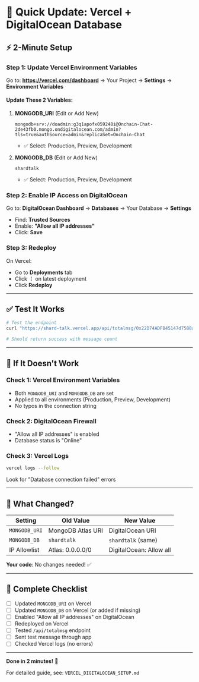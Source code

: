 # 🚀 Quick Update: Vercel + DigitalOcean Database

## ⚡ 2-Minute Setup

### Step 1: Update Vercel Environment Variables

Go to: **https://vercel.com/dashboard** → Your Project → **Settings** → **Environment Variables**

#### Update These 2 Variables:

1. **MONGODB_URI** (Edit or Add New)
   ```
   mongodb+srv://doadmin:g3q1apofx059248i@Onchain-Chat-2de43fb0.mongo.ondigitalocean.com/admin?tls=true&authSource=admin&replicaSet=Onchain-Chat
   ```
   - ✅ Select: Production, Preview, Development

2. **MONGODB_DB** (Edit or Add New)
   ```
   shardtalk
   ```
   - ✅ Select: Production, Preview, Development

### Step 2: Enable IP Access on DigitalOcean

Go to: **DigitalOcean Dashboard** → **Databases** → Your Database → **Settings**

- Find: **Trusted Sources**
- Enable: **"Allow all IP addresses"**
- Click: **Save**

### Step 3: Redeploy

On Vercel:
- Go to **Deployments** tab
- Click **⋮** on latest deployment
- Click **Redeploy**

---

## ✅ Test It Works

```bash
# Test the endpoint
curl "https://shard-talk.vercel.app/api/totalmsg/0x22D74ADFB45147d7588aFA3ba0eF1c363b7dfcff"

# Should return success with message count
```

---

## 🔧 If It Doesn't Work

### Check 1: Vercel Environment Variables
- Both `MONGODB_URI` and `MONGODB_DB` are set
- Applied to all environments (Production, Preview, Development)
- No typos in the connection string

### Check 2: DigitalOcean Firewall
- "Allow all IP addresses" is enabled
- Database status is "Online"

### Check 3: Vercel Logs
```bash
vercel logs --follow
```
Look for "Database connection failed" errors

---

## 📝 What Changed?

| Setting | Old Value | New Value |
|---------|-----------|-----------|
| `MONGODB_URI` | MongoDB Atlas URI | DigitalOcean URI |
| `MONGODB_DB` | `shardtalk` | `shardtalk` (same) |
| IP Allowlist | Atlas: 0.0.0.0/0 | DigitalOcean: Allow all |

**Your code**: No changes needed! ✅

---

## 🎯 Complete Checklist

- [ ] Updated `MONGODB_URI` on Vercel
- [ ] Updated `MONGODB_DB` on Vercel (or added if missing)
- [ ] Enabled "Allow all IP addresses" on DigitalOcean
- [ ] Redeployed on Vercel
- [ ] Tested `/api/totalmsg` endpoint
- [ ] Sent test message through app
- [ ] Checked Vercel logs (no errors)

---

**Done in 2 minutes!** 🎉

For detailed guide, see: `VERCEL_DIGITALOCEAN_SETUP.md`
